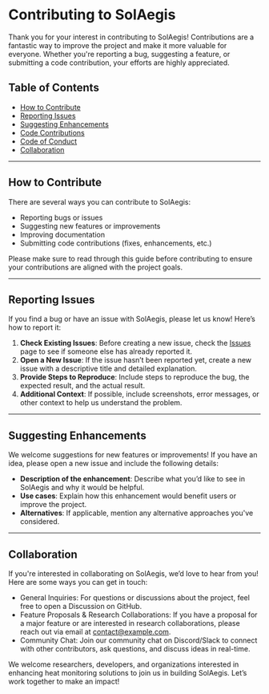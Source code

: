 # Contributing to SolAegis

Thank you for your interest in contributing to SolAegis! Contributions are a fantastic way to improve the project and make it more valuable for everyone. Whether you're reporting a bug, suggesting a feature, or submitting a code contribution, your efforts are highly appreciated.

## Table of Contents

- [How to Contribute](#how-to-contribute)
- [Reporting Issues](#reporting-issues)
- [Suggesting Enhancements](#suggesting-enhancements)
- [Code Contributions](#code-contributions)
- [Code of Conduct](#code-of-conduct)
- [Collaboration](#collaboration)

---

## How to Contribute

There are several ways you can contribute to SolAegis:
- Reporting bugs or issues
- Suggesting new features or improvements
- Improving documentation
- Submitting code contributions (fixes, enhancements, etc.)

Please make sure to read through this guide before contributing to ensure your contributions are aligned with the project goals.

---

## Reporting Issues

If you find a bug or have an issue with SolAegis, please let us know! Here’s how to report it:

1. **Check Existing Issues**: Before creating a new issue, check the [Issues](https://github.com/LauraXSpies/SolAegis/issues) page to see if someone else has already reported it.
2. **Open a New Issue**: If the issue hasn’t been reported yet, create a new issue with a descriptive title and detailed explanation.
3. **Provide Steps to Reproduce**: Include steps to reproduce the bug, the expected result, and the actual result.
4. **Additional Context**: If possible, include screenshots, error messages, or other context to help us understand the problem.

---

## Suggesting Enhancements

We welcome suggestions for new features or improvements! If you have an idea, please open a new issue and include the following details:

- **Description of the enhancement**: Describe what you’d like to see in SolAegis and why it would be helpful.
- **Use cases**: Explain how this enhancement would benefit users or improve the project.
- **Alternatives**: If applicable, mention any alternative approaches you've considered.

---

## Collaboration

If you're interested in collaborating on SolAegis, we’d love to hear from you! Here are some ways you can get in touch:

- General Inquiries: For questions or discussions about the project, feel free to open a Discussion on GitHub.
- Feature Proposals & Research Collaborations: If you have a proposal for a major feature or are interested in research collaborations, please reach out via email at contact@example.com.
- Community Chat: Join our community chat on Discord/Slack to connect with other contributors, ask questions, and discuss ideas in real-time.

We welcome researchers, developers, and organizations interested in enhancing heat monitoring solutions to join us in building SolAegis. Let’s work together to make an impact!